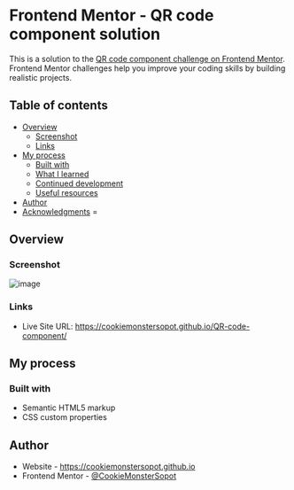 # Frontend Mentor - QR code component solution

This is a solution to the [QR code component challenge on Frontend Mentor](https://www.frontendmentor.io/challenges/qr-code-component-iux_sIO_H). Frontend Mentor challenges help you improve your coding skills by building realistic projects. 

## Table of contents

- [Overview](#overview)
  - [Screenshot](#screenshot)
  - [Links](#links)
- [My process](#my-process)
  - [Built with](#built-with)
  - [What I learned](#what-i-learned)
  - [Continued development](#continued-development)
  - [Useful resources](#useful-resources)
- [Author](#author)
- [Acknowledgments](#acknowledgments)
=

## Overview

### Screenshot

![image](https://user-images.githubusercontent.com/114802117/207701095-69c0f83e-645d-49d2-8386-ea18f8c09708.png)


### Links

- Live Site URL: https://cookiemonstersopot.github.io/QR-code-component/

## My process

### Built with

- Semantic HTML5 markup
- CSS custom properties

## Author

- Website - https://cookiemonstersopot.github.io
- Frontend Mentor - [@CookieMonsterSopot](https://www.frontendmentor.io/profile/CookieMonsterSopot)

